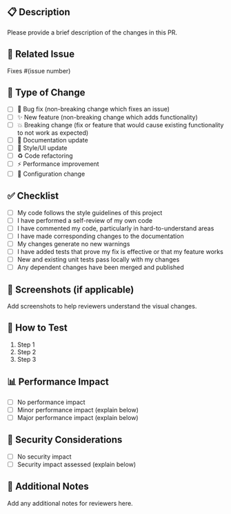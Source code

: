 ## 📋 Description
Please provide a brief description of the changes in this PR.

## 🎯 Related Issue
Fixes #(issue number)

## 🔄 Type of Change
- [ ] 🐛 Bug fix (non-breaking change which fixes an issue)
- [ ] ✨ New feature (non-breaking change which adds functionality)
- [ ] 💥 Breaking change (fix or feature that would cause existing functionality to not work as expected)
- [ ] 📝 Documentation update
- [ ] 🎨 Style/UI update
- [ ] ♻️ Code refactoring
- [ ] ⚡ Performance improvement
- [ ] 🔧 Configuration change

## ✅ Checklist
- [ ] My code follows the style guidelines of this project
- [ ] I have performed a self-review of my own code
- [ ] I have commented my code, particularly in hard-to-understand areas
- [ ] I have made corresponding changes to the documentation
- [ ] My changes generate no new warnings
- [ ] I have added tests that prove my fix is effective or that my feature works
- [ ] New and existing unit tests pass locally with my changes
- [ ] Any dependent changes have been merged and published

## 📸 Screenshots (if applicable)
Add screenshots to help reviewers understand the visual changes.

## 🧪 How to Test
1. Step 1
2. Step 2
3. Step 3

## 📊 Performance Impact
- [ ] No performance impact
- [ ] Minor performance impact (explain below)
- [ ] Major performance impact (explain below)

## 🔐 Security Considerations
- [ ] No security impact
- [ ] Security impact assessed (explain below)

## 📝 Additional Notes
Add any additional notes for reviewers here.